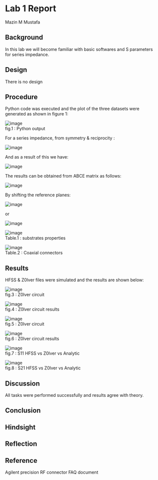 

# Lab 1 Report
Mazin M Mustafa 

## Background

In this lab we will become familiar with basic softwares and S parameters for series impedance.

## Design

There is no design

## Procedure

Python code was executed and the plot of the three datasets were generated as shown in figure 1:

![image](https://github.com/CourseReps/ECEN452-Spring2016/blob/master/Students/Mazin-M-Mustafa/Lab1/Python_code_output.png) <br>
fig.1 : Python output

For a series impedance, from symmetry & reciprocity :

![image](https://github.com/CourseReps/ECEN452-Spring2016/blob/master/Students/Mazin-M-Mustafa/Lab1/1.png) <br>

And as a result of this we have:

![image](https://github.com/CourseReps/ECEN452-Spring2016/blob/master/Students/Mazin-M-Mustafa/Lab1/2.png) <br>


The results can be obtained from ABCE matrix as follows:

![image](https://github.com/CourseReps/ECEN452-Spring2016/blob/master/Students/Mazin-M-Mustafa/Lab1/3.png) <br>


By shifting the reference planes:

![image](https://github.com/CourseReps/ECEN452-Spring2016/blob/master/Students/Mazin-M-Mustafa/Lab1/4.png) <br>

or 

![image](https://github.com/CourseReps/ECEN452-Spring2016/blob/master/Students/Mazin-M-Mustafa/Lab1/5.png) <br>


![image](https://github.com/CourseReps/ECEN452-Spring2016/blob/master/Students/Mazin-M-Mustafa/Lab1/6.png) <br>
Table.1 : substrates properties

![image](https://github.com/CourseReps/ECEN452-Spring2016/blob/master/Students/Mazin-M-Mustafa/Lab1/7.png) <br>
Table.2 : Coaxial connectors

## Results

HFSS & Z0lver files were simulated and the results are shown below:

![image](https://github.com/CourseReps/ECEN452-Spring2016/blob/master/Students/Mazin-M-Mustafa/Lab1/P2_1.png) <br>
fig.3 : Z0lver circuit

![image](https://github.com/CourseReps/ECEN452-Spring2016/blob/master/Students/Mazin-M-Mustafa/Lab1/P2_2.png) <br>
fig.4 : Z0lver circuit results

![image](https://github.com/CourseReps/ECEN452-Spring2016/blob/master/Students/Mazin-M-Mustafa/Lab1/P2_3.png) <br>
fig.5 : Z0lver circuit

![image](https://github.com/CourseReps/ECEN452-Spring2016/blob/master/Students/Mazin-M-Mustafa/Lab1/P2_4.png) <br>
fig.6 : Z0lver circuit results

![image](https://github.com/CourseReps/ECEN452-Spring2016/blob/master/Students/Mazin-M-Mustafa/Lab1/P6_2_S11.png) <br>
fig.7 : S11 HFSS vs Z0lver vs Analytic

![image](https://github.com/CourseReps/ECEN452-Spring2016/blob/master/Students/Mazin-M-Mustafa/Lab1/P6_1_S21.png) <br>
fig.8 : S21 HFSS vs Z0lver vs Analytic

## Discussion

All tasks were performed successfully and results agree with theory.

## Conclusion

## Hindsight

## Reflection

## Reference

Agilent precision RF connector FAQ document



